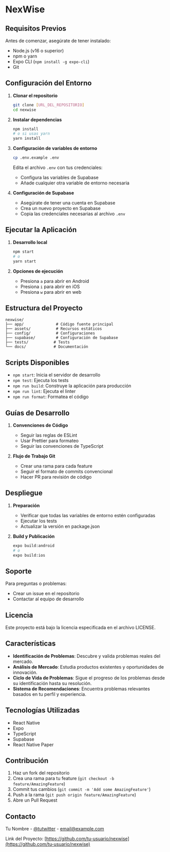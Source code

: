 # NexWise


## Requisitos Previos

Antes de comenzar, asegúrate de tener instalado:

- Node.js (v16 o superior)
- npm o yarn
- Expo CLI (`npm install -g expo-cli`)
- Git

## Configuración del Entorno

1. **Clonar el repositorio**
   ```bash
   git clone [URL_DEL_REPOSITORIO]
   cd nexwise
   ```

2. **Instalar dependencias**
   ```bash
   npm install
   # o si usas yarn
   yarn install
   ```

3. **Configuración de variables de entorno**
   ```bash
   cp .env.example .env
   ```
   Edita el archivo `.env` con tus credenciales:
   - Configura las variables de Supabase
   - Añade cualquier otra variable de entorno necesaria

4. **Configuración de Supabase**
   - Asegúrate de tener una cuenta en Supabase
   - Crea un nuevo proyecto en Supabase
   - Copia las credenciales necesarias al archivo `.env`

## Ejecutar la Aplicación

1. **Desarrollo local**
   ```bash
   npm start
   # o
   yarn start
   ```

2. **Opciones de ejecución**
   - Presiona `a` para abrir en Android
   - Presiona `i` para abrir en iOS
   - Presiona `w` para abrir en web

## Estructura del Proyecto

```
nexwise/
├── app/              # Código fuente principal
├── assets/           # Recursos estáticos
├── config/           # Configuraciones
├── supabase/         # Configuración de Supabase
├── tests/           # Tests
└── docs/            # Documentación
```

## Scripts Disponibles

- `npm start`: Inicia el servidor de desarrollo
- `npm test`: Ejecuta los tests
- `npm run build`: Construye la aplicación para producción
- `npm run lint`: Ejecuta el linter
- `npm run format`: Formatea el código

## Guías de Desarrollo

1. **Convenciones de Código**
   - Seguir las reglas de ESLint
   - Usar Prettier para formateo
   - Seguir las convenciones de TypeScript

2. **Flujo de Trabajo Git**
   - Crear una rama para cada feature
   - Seguir el formato de commits convencional
   - Hacer PR para revisión de código

## Despliegue

1. **Preparación**
   - Verificar que todas las variables de entorno estén configuradas
   - Ejecutar los tests
   - Actualizar la versión en package.json

2. **Build y Publicación**
   ```bash
   expo build:android
   # o
   expo build:ios
   ```

## Soporte

Para preguntas o problemas:
- Crear un issue en el repositorio
- Contactar al equipo de desarrollo

## Licencia

Este proyecto está bajo la licencia especificada en el archivo LICENSE.

## Características

- **Identificación de Problemas**: Descubre y valida problemas reales del mercado.
- **Análisis de Mercado**: Estudia productos existentes y oportunidades de innovación.
- **Ciclo de Vida de Problemas**: Sigue el progreso de los problemas desde su identificación hasta su resolución.
- **Sistema de Recomendaciones**: Encuentra problemas relevantes basados en tu perfil y experiencia.

## Tecnologías Utilizadas

- React Native
- Expo
- TypeScript
- Supabase
- React Native Paper

## Contribución

1. Haz un fork del repositorio
2. Crea una rama para tu feature (`git checkout -b feature/AmazingFeature`)
3. Commit tus cambios (`git commit -m 'Add some AmazingFeature'`)
4. Push a la rama (`git push origin feature/AmazingFeature`)
5. Abre un Pull Request

## Contacto

Tu Nombre - [@tutwitter](https://twitter.com/tutwitter) - email@example.com

Link del Proyecto: [https://github.com/tu-usuario/nexwise](https://github.com/tu-usuario/nexwise) 

